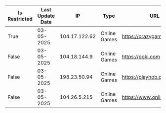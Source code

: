 Is Restricted|Last Update Date|IP|Type|URL
-|-|-|-|-
True  | 03-05-2025 | 104.17.122.62   | Online Games | https://crazygames.com
False | 03-05-2025 | 104.18.144.9    | Online Games | https://poki.com
False | 03-05-2025 | 198.23.50.94    | Online Games | https://playhob.com
False | 03-05-2025 | 104.26.5.215    | Online Games | https://www.onlinegames.io

